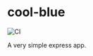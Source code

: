 # cool-blue

![CI](https://github.com/hartliddell/cool-blue/workflows/CI/badge.svg)

A very simple express app.
